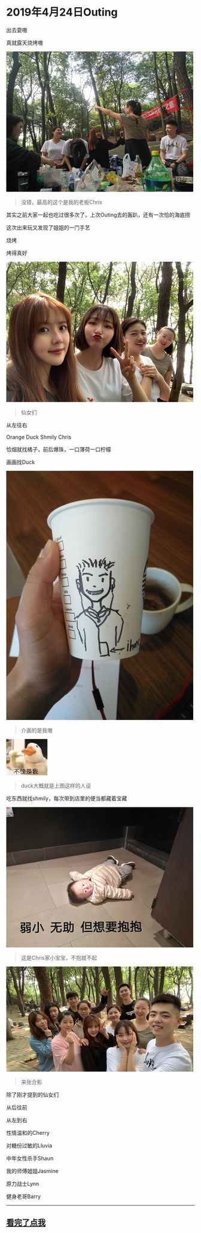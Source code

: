 # 2019年4月24日Outing

出去耍嗷

真就露天烧烤嗷

![烤1](../res/2019年4月24日StarbucksOuting/烤1.jpg)

> 没错，最高的这个是我的老板Chris

其实之前大家一起也吃过很多次了，上次Outing去的轰趴，还有一次恰的海底捞

这次出来玩又发现了姐姐的一门手艺

烧烤

烤得真好

![仙女们](../res/2019年4月24日StarbucksOuting/烤2.jpg)

> 仙女们

从左往右

Orange Duck Shmily Chris

恰烟就找橘子，前后爆珠，一口薄荷一口柠檬

画画找Duck

![Brickea](../res/2019年4月24日StarbucksOuting/duckD.jpg)

> 介画的是我嗷

![duck](../res/2019年4月24日StarbucksOuting/duck.jpg)

> duck大概就是上图这样的人设

吃东西就找shmily，每次带到店里的便当都藏着宝藏

![chirs](../res/2019年4月24日StarbucksOuting/Chris.jpg)

> 这是Chris家小宝宝，不抱就不起

![全家福](../res/2019年4月24日StarbucksOuting/烤3.jpg)

> 来张合影

除了刚才提到的仙女们

从后往前

从左到右

性情温和的Cherry

对糖份过敏的Lluvia

中年女性杀手Shaun

我的师傅姐姐Jasmine

原力战士Lynn

健身老哥Barry

---

## [看完了点我](../README.md)